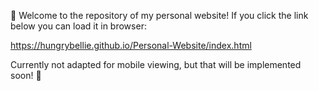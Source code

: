 🫶 Welcome to the repository of my personal website! If you click the link below you can load it in browser:

https://hungrybellie.github.io/Personal-Website/index.html

Currently not adapted for mobile viewing, but that will be implemented soon! 🥳
